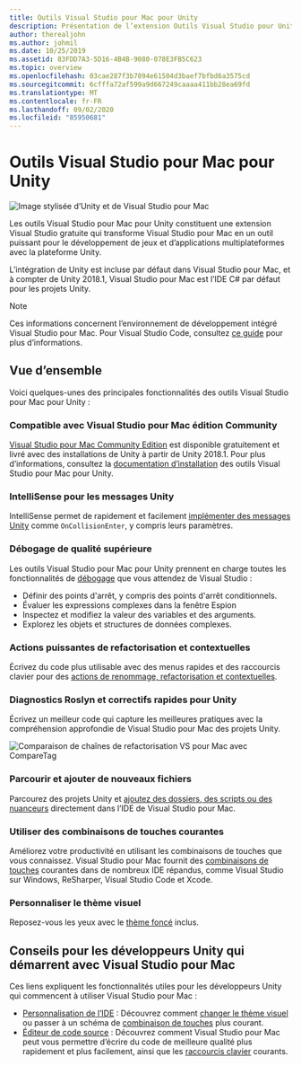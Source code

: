 ```yaml
---
title: Outils Visual Studio pour Mac pour Unity
description: Présentation de l’extension Outils Visual Studio pour Unity
author: therealjohn
ms.author: johmil
ms.date: 10/25/2019
ms.assetid: 83FDD7A3-5D16-4B4B-9080-078E3FB5C623
ms.topic: overview
ms.openlocfilehash: 03cae287f3b7094e61504d3baef7bfbd6a3575cd
ms.sourcegitcommit: 6cfffa72af599a9d667249caaaa411bb28ea69fd
ms.translationtype: MT
ms.contentlocale: fr-FR
ms.lasthandoff: 09/02/2020
ms.locfileid: "85950681"
---
```

# <a name="visual-studio-for-mac-tools-for-unity"></a>Outils Visual Studio pour Mac pour Unity

![Image stylisée d’Unity et de Visual Studio pour Mac](media/vsmac-tools-unity-image1.png)

Les outils Visual Studio pour Mac pour Unity constituent une extension Visual Studio gratuite qui transforme Visual Studio pour Mac en un outil puissant pour le développement de jeux et d’applications multiplateformes avec la plateforme Unity.

L’intégration de Unity est incluse par défaut dans Visual Studio pour Mac, et à compter de Unity 2018.1, Visual Studio pour Mac est l’IDE C# par défaut pour les projets Unity.

> [!NOTE]
> Ces informations concernent l’environnement de développement intégré Visual Studio pour Mac. Pour Visual Studio Code, consultez [ce guide](https://code.visualstudio.com/docs/other/unity) pour plus d’informations.

## <a name="overview"></a>Vue d’ensemble

Voici quelques-unes des principales fonctionnalités des outils Visual Studio pour Mac pour Unity :

### <a name="compatible-with-visual-studio-for-mac-community-edition"></a>Compatible avec Visual Studio pour Mac édition Community

[Visual Studio pour Mac Community Edition](https://visualstudio.microsoft.com/) est disponible gratuitement et livré avec des installations de Unity à partir de Unity 2018.1. Pour plus d’informations, consultez la [documentation d’installation](setup-vsmac-tools-unity.md) des outils Visual Studio pour Mac pour Unity.

### <a name="intellisense-for-unity-messages"></a>IntelliSense pour les messages Unity

IntelliSense permet de rapidement et facilement [implémenter des messages Unity](using-vsmac-tools-unity.md#intellisense-for-unity-messages) comme `OnCollisionEnter`, y compris leurs paramètres.

### <a name="superior-debugging"></a>Débogage de qualité supérieure

Les outils Visual Studio pour Mac pour Unity prennent en charge toutes les fonctionnalités de [débogage](using-vsmac-tools-unity.md#unity-debugging) que vous attendez de Visual Studio :

* Définir des points d'arrêt, y compris des points d'arrêt conditionnels.
* Évaluer les expressions complexes dans la fenêtre Espion
* Inspectez et modifiez la valeur des variables et des arguments.
* Explorez les objets et structures de données complexes.

### <a name="powerful-refactoring-and-context-actions"></a>Actions puissantes de refactorisation et contextuelles

Écrivez du code plus utilisable avec des menus rapides et des raccourcis clavier pour des [actions de renommage, refactorisation et contextuelles](refactoring.md).

### <a name="roslyn-diagnostics-and-quick-fixes-for-unity"></a>Diagnostics Roslyn et correctifs rapides pour Unity

Écrivez un meilleur code qui capture les meilleures pratiques avec la compréhension approfondie de Visual Studio pour Mac des projets Unity. 

![Comparaison de chaînes de refactorisation VS pour Mac avec CompareTag](media/using-vsmac-tools-unity-image9.png)

### <a name="browse-and-add-new-files"></a>Parcourir et ajouter de nouveaux fichiers

Parcourez des projets Unity et [ajoutez des dossiers, des scripts ou des nuanceurs](using-vsmac-tools-unity.md#adding-new-unity-files-and-folders) directement dans l’IDE de Visual Studio pour Mac.

### <a name="use-familiar-key-bindings"></a>Utiliser des combinaisons de touches courantes

Améliorez votre productivité en utilisant les combinaisons de touches que vous connaissez. Visual Studio pour Mac fournit des [combinaisons de touches](customizing-the-ide.md) courantes dans de nombreux IDE répandus, comme Visual Studio sur Windows, ReSharper, Visual Studio Code et Xcode.

### <a name="customize-the-visual-theme"></a>Personnaliser le thème visuel

Reposez-vous les yeux avec le [thème foncé](customizing-the-ide.md) inclus.

## <a name="tips-for-unity-developers-getting-started-with-visual-studio-for-mac"></a>Conseils pour les développeurs Unity qui démarrent avec Visual Studio pour Mac

Ces liens expliquent les fonctionnalités utiles pour les développeurs Unity qui commencent à utiliser Visual Studio pour Mac :

* [Personnalisation de l’IDE](customizing-the-ide.md) : Découvrez comment [changer le thème visuel](customizing-the-ide.md#dark-theme) ou passer à un schéma de [combinaison de touches](customizing-the-ide.md#key-bindings) plus courant.
* [Éditeur de code source](source-editor.md) : Découvrez comment Visual Studio pour Mac peut vous permettre d’écrire du code de meilleure qualité plus rapidement et plus facilement, ainsi que les [raccourcis clavier](keyboard-shortcuts.md) courants.
